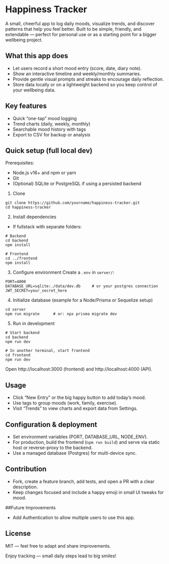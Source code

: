 # Happiness Tracker

A small, cheerful app to log daily moods, visualize trends, and discover patterns that help you feel better. Built to be simple, friendly, and extendable — perfect for personal use or as a starting point for a bigger wellbeing project.

## What this app does
- Let users record a short mood entry (score, date, diary note).
- Show an interactive timeline and weekly/monthly summaries.
- Provide gentle visual prompts and streaks to encourage daily reflection.
- Store data locally or on a lightweight backend so you keep control of your wellbeing data.

## Key features
- Quick “one-tap” mood logging
- Trend charts (daily, weekly, monthly)
- Searchable mood history with tags
- Export to CSV for backup or analysis

## Quick setup (full local dev)
Prerequisites:
- Node.js v16+ and npm or yarn
- Git
- (Optional) SQLite or PostgreSQL if using a persisted backend

1. Clone
```
git clone https://github.com/yourname/happiness-tracker.git
cd happiness-tracker
```

2. Install dependencies
- If fullstack with separate folders:
```
# Backend
cd backend
npm install

# Frontend
cd ../frontend
npm install
```

3. Configure environment
Create a `.env` in `server/`:
```
PORT=4000
DATABASE_URL=sqlite:./data/dev.db     # or your postgres connection
JWT_SECRET=your_secret_here
```

4. Initialize database (example for a Node/Prisma or Sequelize setup)
```
cd server
npm run migrate      # or: npx prisma migrate dev
```

5. Run in development
```
# Start backend
cd backend
npm run dev

# In another terminal, start frontend
cd frontend
npm run dev
```
Open http://localhost:3000 (frontend) and http://localhost:4000 (API).

## Usage
- Click “New Entry” or the big happy button to add today’s mood.
- Use tags to group moods (work, family, exercise).
- Visit “Trends” to view charts and export data from Settings.

## Configuration & deployment
- Set environment variables (PORT, DATABASE_URL, NODE_ENV).
- For production, build the frontend (`npm run build`) and serve via static host or reverse-proxy to the backend.
- Use a managed database (Postgres) for multi-device sync.

## Contribution
- Fork, create a feature branch, add tests, and open a PR with a clear description.
- Keep changes focused and include a happy emoji in small UI tweaks for mood.

##Future Improvements
- Add Authentication to allow multiple users to use this app.

## License
MIT — feel free to adapt and share improvements.

Enjoy tracking — small daily steps lead to big smiles!
